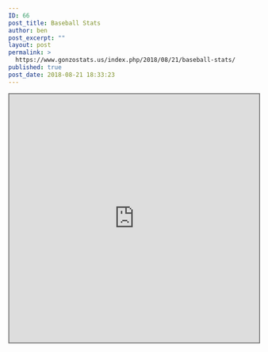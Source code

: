 ```yaml
---
ID: 66
post_title: Baseball Stats
author: ben
post_excerpt: ""
layout: post
permalink: >
  https://www.gonzostats.us/index.php/2018/08/21/baseball-stats/
published: true
post_date: 2018-08-21 18:33:23
---
```

<iframe style="border: 2px solid grey; width: 100%; height: 500px;" src="https://www.rgonzo.us/shiny/apps/baseballplayer/">
It looks like your browser doesn't support iframes.
</iframe>